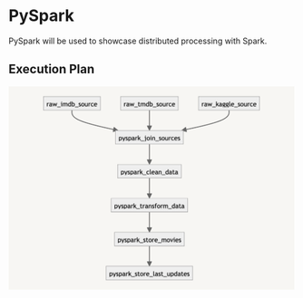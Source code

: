 # PySpark

PySpark will be used to showcase distributed processing with Spark.

## Execution Plan

![PySpark](../docs/pyspark.png)
